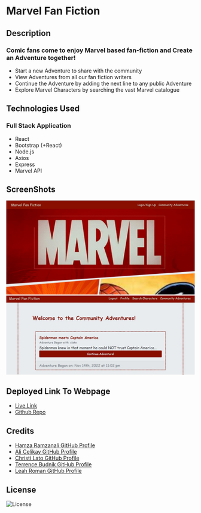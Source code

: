 # Marvel Fan Fiction

## Description
### Comic fans come to enjoy Marvel based fan-fiction and Create an Adventure together!
* Start a new Adventure to share with the community
* View Adventures from all our fan fiction writers
* Continue the Adventure by adding the next line to any public Adventure
* Explore Marvel Characters by searching the vast Marvel catalogue 

## Technologies Used
### Full Stack Application 
* React
* Bootstrap (+React)
* Node.js
* Axios
* Express
* Marvel API


## ScreenShots
![Homepage](./client/src/images/screenshot1.jpg)
![Community Page](./client/src/images/screenshot2.jpg)

## Deployed Link To Webpage
* [Live Link](https://stark-sierra-05669.herokuapp.com/)
* [Github Repo](https://github.com/hamzaramzanali/fan-fiction)


## Credits
* [Hamza Ramzanali GitHub Profile](https://github.com/hamzaramzanali)
* [Ali Celikay GitHub Profile](https://github.com/AliCelikay)
* [Christi Lato GitHub Profile](https://github.com/Christilato)
* [Terrence Budnik GitHub Profile](https://github.com/terrencebudnik)
* [Leah Roman GitHub Profile](https://github.com/RoseThorn10)

## License
![License](https://img.shields.io/badge/License-MIT-red)